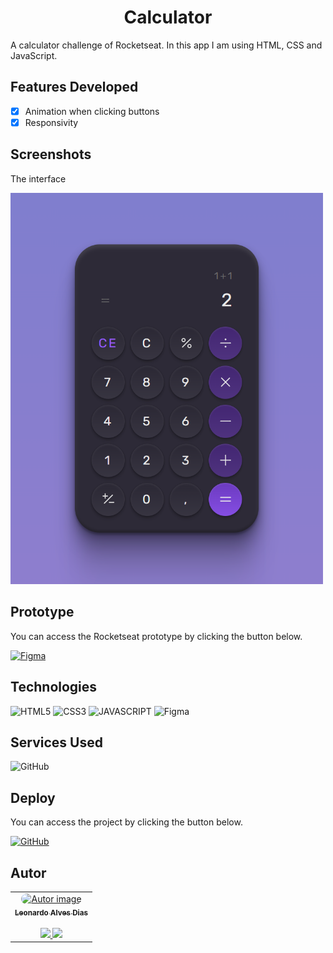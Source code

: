 <h1 align='center'>Calculator</h1>

<p>A calculator challenge of Rocketseat. In this app I am using HTML, CSS and JavaScript.</p>

## Features Developed

- [x] Animation when clicking buttons
- [x] Responsivity

## Screenshots

<p>The interface</p>

<img src="./images/interface.png" width="500"/> 

## Prototype

You can access the Rocketseat prototype by clicking the button below.

<a href="https://www.figma.com/community/file/1202607074523509182">![Figma](https://img.shields.io/badge/Access%20Prototype-2A2141?style=for-the-badge&logo=figma&logoColor=white)</a>

## Technologies

![HTML5](https://img.shields.io/badge/HTML5-E34F26?style=for-the-badge&logo=html5&logoColor=white)
![CSS3](https://img.shields.io/badge/CSS3-1572B6?style=for-the-badge&logo=css3&logoColor=white)
![JAVASCRIPT](https://img.shields.io/badge/JavaScript-323330?style=for-the-badge&logo=javascript&logoColor=F7DF1E)
![Figma](https://img.shields.io/badge/FIGMA-2A2141?style=for-the-badge&logo=figma&logoColor=white)

## Services Used

![GitHub](https://img.shields.io/badge/GitHub%20Pages-000000?style=for-the-badge&logo=github&logoColor=white)</a>

## Deploy

You can access the project by clicking the button below.

<a href="https://leonardo-ad.github.io/Calculator/" target='_blank'>![GitHub](https://img.shields.io/badge/GitHub%20Pages-000000?style=for-the-badge&logo=github&logoColor=white)</a>

## Autor

<table>
  <tr>
    <td align="center">
      <a href="https://github.com/leonardo-ad"><img src="https://avatars.githubusercontent.com/u/37024336?v=4" style="border-radius: 50px;" width="100px;" height="100px" alt="Autor image"/>
      <br/>
      <sub><b>Leonardo Alves Dias</b></sub>
      <br/><br/>
      <a href="https://www.linkedin.com/in/leonardo-alves-877368165/"><img src="https://user-images.githubusercontent.com/86114583/192514843-1087a34f-74f9-46aa-94fa-e824950af81f.svg" width="20px"/> <a href="mailto:leonardo.alves779@gmail.com"><img src="https://user-images.githubusercontent.com/86114583/192515071-4fa6bce6-6ee9-49ca-9395-c17e74075a20.svg" width="20px"/>
      </a>
    </td>
   </tr>
</table>
